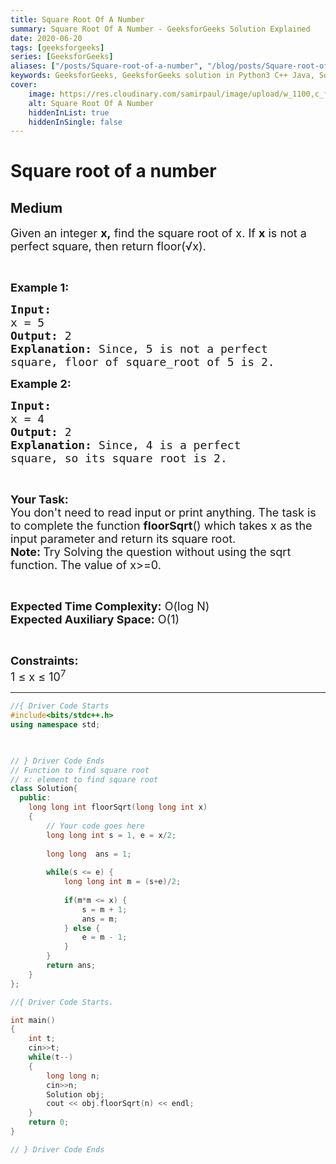 ```yaml
---
title: Square Root Of A Number
summary: Square Root Of A Number - GeeksforGeeks Solution Explained
date: 2020-06-20
tags: [geeksforgeeks]
series: [GeeksforGeeks]
aliases: ["/posts/Square-root-of-a-number", "/blog/posts/Square-root-of-a-number", "/Square-root-of-a-number", "/blog/Square-root-of-a-number",]
keywords: GeeksforGeeks, GeeksforGeeks solution in Python3 C++ Java, Square Root Of A Number solution
cover:
    image: https://res.cloudinary.com/samirpaul/image/upload/w_1100,c_fit,co_rgb:FFFFFF,l_text:Arial_70_bold:Square Root Of A Number - Solution Explained/problem-solving.webp
    alt: Square Root Of A Number
    hiddenInList: true
    hiddenInSingle: false
---
```



# Square root of a number
## Medium
<div class="problems_problem_content__Xm_eO"><p><span style="font-size:18px">Given an integer <strong>x,</strong>&nbsp;find the square root of x. If <strong>x</strong> is not a perfect square, then return floor(√x).</span></p>

<p>&nbsp;</p>

<p><span style="font-size:18px"><strong>Example 1:</strong></span></p>

<pre><span style="font-size:18px"><strong>Input:
</strong>x = 5
<strong>Output: </strong>2<strong>
Explanation: </strong>Since, 5 is not a perfect 
square, floor of square_root of 5 is 2.</span>
</pre>

<p><span style="font-size:18px"><strong>Example 2:</strong></span></p>

<pre><span style="font-size:18px"><strong>Input:
</strong>x = 4
<strong>Output: </strong>2<strong>
Explanation: </strong>Since, 4 is a perfect 
square, so its square root is 2.</span></pre>

<p>&nbsp;</p>

<p><span style="font-size:18px"><strong>Your Task:</strong><br>
You don't need to read input or print anything.&nbsp;The task is to complete the function <strong>floorSqrt</strong>() which takes x as the input parameter and&nbsp;return its square root.<br>
<strong>Note: </strong>Try Solving the question without using the sqrt function.&nbsp;The value of x&gt;=0.</span></p>

<p>&nbsp;</p>

<p><span style="font-size:18px"><strong>Expected Time Complexity:</strong>&nbsp;O(log N)<br>
<strong>Expected Auxiliary Space:</strong>&nbsp;O(1)</span></p>

<p>&nbsp;</p>

<p><span style="font-size:18px"><strong>Constraints:</strong></span><br>
<span style="font-size:18px">1 ≤ x ≤ 10<sup>7</sup></span></p>
</div>

---




```cpp
//{ Driver Code Starts
#include<bits/stdc++.h>
using namespace std;

  

// } Driver Code Ends
// Function to find square root
// x: element to find square root
class Solution{
  public:
    long long int floorSqrt(long long int x) 
    {
        // Your code goes here  
        long long int s = 1, e = x/2;
        
        long long  ans = 1;
        
        while(s <= e) {
            long long int m = (s+e)/2;
            
            if(m*m <= x) {
                s = m + 1;
                ans = m;
            } else {
                e = m - 1;
            }
        }
        return ans;
    }
};

//{ Driver Code Starts.

int main()
{
	int t;
	cin>>t;
	while(t--)
	{
		long long n;
		cin>>n;
		Solution obj;
		cout << obj.floorSqrt(n) << endl;
	}
    return 0;   
}

// } Driver Code Ends
```
